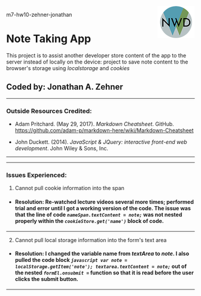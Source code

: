 <img style="float: right;" src="images/logo.png">

m7-hw10-zehner-jonathan

# Note Taking App

This project is to assist another developer store content of the app to the server instead of locally on the device: project to save note content to the browser's storage using _localstorage_ and _cookies_

## Coded by: Jonathan A. Zehner

---

### **Outside Resources Credited:**

- Adam Pritchard. (May 29, 2017). _Markdown Cheatsheet_. GitHub. https://github.com/adam-p/markdown-here/wiki/Markdown-Cheatsheet

- John Duckett. (2014). _JavaScript & JQuery: interactive front-end web development_. John Wiley & Sons, Inc.

---

---

### **Issues Experienced:**

1. Cannot pull cookie information into the span

- #### **Resolution:** Re-watched lecture videos several more times; performed trial and error until I got a working version of the code. The issue was that the line of code _`nameSpan.textContent = note;`_ was not nested properly within the _`cookieStore.get('name')`_ block of code.

---

2. Cannot pull local storage information into the form's text area

- #### **Resolution:** I changed the variable name from _textArea_ to _note_. I also pulled the code block _`javascript var note = localStorage.getItem('note'); textarea.textContent = note;`_ out of the nested _`formEl.onsubmit =`_ function so that it is read before the user clicks the submit button.

---
